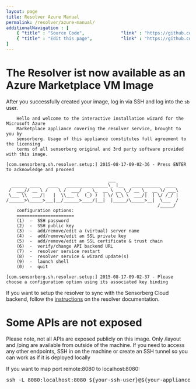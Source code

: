 ```yaml
---
layout: page
title: Resolver Azure Manual
permalink: /resolver/azure-manual/
additionalNavigation : [
    { "title" : "Source Code",              "link" : "https://github.com/sensorberg-dev/resolver" },
    { "title" : "Edit this page",           "link" : "https://github.com/sensorberg-dev/sensorberg-dev.github.io/edit/master/resolver-azure-manual.md" }
]
---
```

# The Resolver ist now available as an Azure Marketplace VM Image

After you successfully created your image, log in via SSH and log into the ```sb``` user.

```
    Hello and welcome to the interactive installation wizard for the Microsoft Azure
    Marketplace appliance covering the resolver service, brought to you by
    sensorberg. Usage of this appliance constitutes full agreement to the licensing
    terms of all sensorberg original and 3rd party software provided with this image.

[com.sensorberg.sh.resolver.setup:] 2015-08-17-09-02-36 - Press ENTER to acknowledge and proceed

                                       ___
  ______ ____   ____   ________________\_ |__   ___________  ____
 /  ___// __ \ /    \ /  ___/  _ \_  __ \ __ \_/ __ \_  __ \/ ___\
 \___ \\  ___/|   |  \\___ (  (_) )  | \/ \_\ \  ___/|  | \/ /_/ |
/______>\_____>___|__/______>____/|__|  |_____/\_____>__|  \___  /
                                                          /_____/
    configuration options:
    ======================
    (1)  -  SSH password
    (2)  -  SSH public key
    (3)  -  add/remove/edit a (virtual) server name
    (4)  -  add/remove/edit an SSL private key
    (5)  -  add/remove/edit an SSL certificate & trust chain
    (6)  -  verify/change API backend URL
    (7)  -  resolver service restart
    (8)  -  resolver service & wizard update(s)
    (9)  -  launch shell
    (0)  -  quit

[com.sensorberg.sh.resolver.setup:] 2015-08-17-09-02-37 - Please choose a configuration option using its associated key binding
```


If you want to setup the resolver to sync with the Sensorberg Cloud backend, follow the [instructions](/resolver) on the resolver documentation.

<div class="callout callout-info">
    <h1><i class='fa fa-info-circle'></i>Some APIs are not exposed</h1>
    <p>Please note, not all APIs are exposed publicly on this image. Only /layout and /ping are available from outside of the machine. If you need to access any other endpoints, SSH in on the machine or create an SSH tunnel so you can work as if it is deployed locally</p>
    <p>If you want to map port remote:8080 to localhost:8080:
    <p>
        <pre>ssh -L 8080:localhost:8080 ${your-ssh-user}@${your-appliance-name}.cloudapp.net -p ${your-ssh-port}</pre>
    </p>
</div>